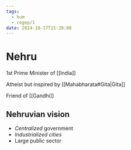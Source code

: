 ```yaml
---
tags:
  - hum
  - cegep/1
date: 2024-10-17T15:20:08
---
```


# Nehru

1st Prime Minister of [[India]]

Atheist but inspired by [[Mahabharata#Gita|Gita]]

Friend of [[Gandhi]]

## Nehruvian vision

- *Centralized* government
- *Industrialized cities*
- Large public sector
